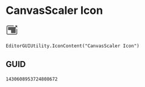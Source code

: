 # CanvasScaler Icon
![](/img/CanvasScaler%20Icon.png)

``` CSharp
EditorGUIUtility.IconContent("CanvasScaler Icon")
```
## GUID
```
1430608953724808672
```
